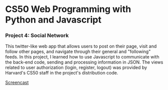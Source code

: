 # CS50 Web Programming with Python and Javascript
### Project 4: Social Network
This twitter-like web app that allows users to post on their page, visit and follow other pages, and navigate through their general and "following" feeds.
In this project, I learned how to use Javascript to communicate with the back-end code, sending and processing information in JSON.
The views related to user authorization (login, register, logout) was provided by Harvard's CS50 staff in the project's distribution code.

[Screencast](https://youtu.be/YMbOljneDWM)

